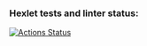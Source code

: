 ### Hexlet tests and linter status:
[![Actions Status](https://github.com/dss698987/qa-engineer-project-84/actions/workflows/hexlet-check.yml/badge.svg)](https://github.com/dss698987/qa-engineer-project-84/actions)